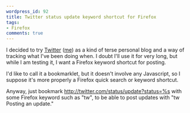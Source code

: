 ```yaml
---
wordpress_id: 92
title: Twitter status update keyword shortcut for Firefox
tags:
- Firefox
comments: true
---
```

I decided to try <a href="http://twitter.com">Twitter</a> (<a href="http://twitter.com/malesca">me</a>) as a kind of terse personal blog and a way of tracking what I've been doing when. I doubt I'll use it for very long, but while I am testing it, I want a Firefox keyword shortcut for posting.

I'd like to call it a bookmarklet, but it doesn't involve any Javascript, so I suppose it's more properly a Firefox quick search or keyword shortcut.

Anyway, just bookmark <a href="http://twitter.com/status/update?status=%s">http://twitter.com/status/update?status=%s</a> with some Firefox keyword such as "tw", to be able to post updates with "tw Posting an update."
